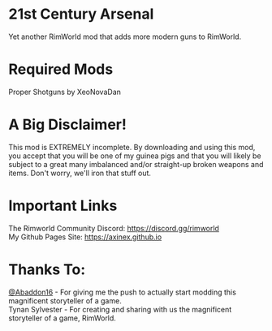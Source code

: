 # 21st Century Arsenal
Yet another RimWorld mod that adds more modern guns to RimWorld.

# Required Mods
Proper Shotguns by XeoNovaDan

# A Big Disclaimer!
This mod is EXTREMELY incomplete. By downloading and using this mod, you accept that you will be one of my guinea pigs and that you will likely be subject to a great many imbalanced and/or straight-up broken weapons and items. Don't worry, we'll iron that stuff out.

# Important Links
The Rimworld Community Discord: https://discord.gg/rimworld  
My Github Pages Site: https://axinex.github.io

# Thanks To:
[@Abaddon16](https://github.com/Abaddon16/) - For giving me the push to actually start modding this magnificent storyteller of a game.  
Tynan Sylvester - For creating and sharing with us the magnificent storyteller of a game, RimWorld.
